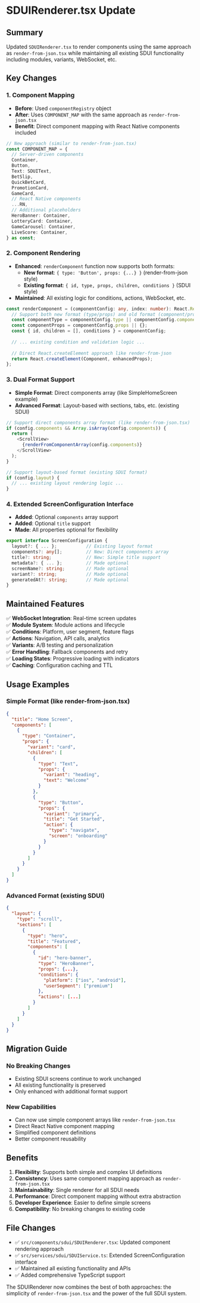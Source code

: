# SDUIRenderer.tsx Update

## Summary

Updated `SDUIRenderer.tsx` to render components using the same approach as `render-from-json.tsx` while maintaining all existing SDUI functionality including modules, variants, WebSocket, etc.

## Key Changes

### 1. Component Mapping
- **Before**: Used `componentRegistry` object
- **After**: Uses `COMPONENT_MAP` with the same approach as `render-from-json.tsx`
- **Benefit**: Direct component mapping with React Native components included

```typescript
// New approach (similar to render-from-json.tsx)
const COMPONENT_MAP = {
  // Server-driven components
  Container,
  Button,
  Text: SDUIText,
  BetSlip,
  QuickBetCard,
  PromotionCard,
  GameCard,
  // React Native components
  ...RN,
  // Additional placeholders
  HeroBanner: Container,
  LotteryCard: Container,
  GameCarousel: Container,
  LiveScore: Container,
} as const;
```

### 2. Component Rendering
- **Enhanced**: `renderComponent` function now supports both formats:
  - **New format**: `{ type: 'Button', props: {...} }` (render-from-json style)
  - **Existing format**: `{ id, type, props, children, conditions }` (SDUI style)
- **Maintained**: All existing logic for conditions, actions, WebSocket, etc.

```typescript
const renderComponent = (componentConfig: any, index: number): React.ReactNode => {
  // Support both new format (type/props) and old format (component/props)
  const componentType = componentConfig.type || componentConfig.component;
  const componentProps = componentConfig.props || {};
  const { id, children = [], conditions } = componentConfig;
  
  // ... existing condition and validation logic ...
  
  // Direct React.createElement approach like render-from-json
  return React.createElement(Component, enhancedProps);
};
```

### 3. Dual Format Support
- **Simple Format**: Direct components array (like SimpleHomeScreen example)
- **Advanced Format**: Layout-based with sections, tabs, etc. (existing SDUI)

```typescript
// Support direct components array format (like render-from-json.tsx)
if (config.components && Array.isArray(config.components)) {
  return (
    <ScrollView>
      {renderFromComponentArray(config.components)}
    </ScrollView>
  );
}

// Support layout-based format (existing SDUI format)
if (config.layout) {
  // ... existing layout rendering logic ...
}
```

### 4. Extended ScreenConfiguration Interface
- **Added**: Optional `components` array support
- **Added**: Optional `title` support
- **Made**: All properties optional for flexibility

```typescript
export interface ScreenConfiguration {
  layout?: { ... };           // Existing layout format
  components?: any[];         // New: Direct components array
  title?: string;             // New: Simple title support
  metadata?: { ... };         // Made optional
  screenName?: string;        // Made optional
  variant?: string;           // Made optional
  generatedAt?: string;       // Made optional
}
```

## Maintained Features

✅ **WebSocket Integration**: Real-time screen updates  
✅ **Module System**: Module actions and lifecycle  
✅ **Conditions**: Platform, user segment, feature flags  
✅ **Actions**: Navigation, API calls, analytics  
✅ **Variants**: A/B testing and personalization  
✅ **Error Handling**: Fallback components and retry  
✅ **Loading States**: Progressive loading with indicators  
✅ **Caching**: Configuration caching and TTL  

## Usage Examples

### Simple Format (like render-from-json.tsx)
```json
{
  "title": "Home Screen",
  "components": [
    {
      "type": "Container",
      "props": {
        "variant": "card",
        "children": [
          {
            "type": "Text",
            "props": {
              "variant": "heading",
              "text": "Welcome"
            }
          },
          {
            "type": "Button",
            "props": {
              "variant": "primary",
              "title": "Get Started",
              "action": {
                "type": "navigate",
                "screen": "onboarding"
              }
            }
          }
        ]
      }
    }
  ]
}
```

### Advanced Format (existing SDUI)
```json
{
  "layout": {
    "type": "scroll",
    "sections": [
      {
        "type": "hero",
        "title": "Featured",
        "components": [
          {
            "id": "hero-banner",
            "type": "HeroBanner",
            "props": {...},
            "conditions": {
              "platform": ["ios", "android"],
              "userSegment": ["premium"]
            },
            "actions": [...]
          }
        ]
      }
    ]
  }
}
```

## Migration Guide

### No Breaking Changes
- Existing SDUI screens continue to work unchanged
- All existing functionality is preserved
- Only enhanced with additional format support

### New Capabilities
- Can now use simple component arrays like `render-from-json.tsx`
- Direct React Native component mapping
- Simplified component definitions
- Better component reusability

## Benefits

1. **Flexibility**: Supports both simple and complex UI definitions
2. **Consistency**: Uses same component mapping approach as `render-from-json.tsx`
3. **Maintainability**: Single renderer for all SDUI needs
4. **Performance**: Direct component mapping without extra abstraction
5. **Developer Experience**: Easier to define simple screens
6. **Compatibility**: No breaking changes to existing code

## File Changes

- ✅ `src/components/sdui/SDUIRenderer.tsx`: Updated component rendering approach
- ✅ `src/services/sdui/SDUIService.ts`: Extended ScreenConfiguration interface
- ✅ Maintained all existing functionality and APIs
- ✅ Added comprehensive TypeScript support

The SDUIRenderer now combines the best of both approaches: the simplicity of `render-from-json.tsx` and the power of the full SDUI system.